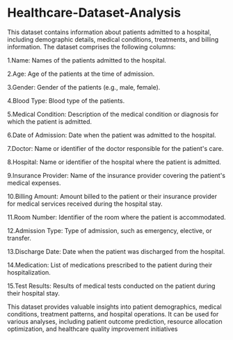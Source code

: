 # Healthcare-Dataset-Analysis

This dataset contains information about patients admitted to a hospital, including demographic details, medical conditions, treatments, and billing information. The dataset comprises the following columns:

1.Name: Names of the patients admitted to the hospital.

2.Age: Age of the patients at the time of admission.

3.Gender: Gender of the patients (e.g., male, female).

4.Blood Type: Blood type of the patients.

5.Medical Condition: Description of the medical condition or diagnosis for which the patient is admitted.

6.Date of Admission: Date when the patient was admitted to the hospital.

7.Doctor: Name or identifier of the doctor responsible for the patient's care.

8.Hospital: Name or identifier of the hospital where the patient is admitted.

9.Insurance Provider: Name of the insurance provider covering the patient's medical expenses.

10.Billing Amount: Amount billed to the patient or their insurance provider for medical services received during the hospital stay.

11.Room Number: Identifier of the room where the patient is accommodated.

12.Admission Type: Type of admission, such as emergency, elective, or transfer.

13.Discharge Date: Date when the patient was discharged from the hospital.

14.Medication: List of medications prescribed to the patient during their hospitalization.

15.Test Results: Results of medical tests conducted on the patient during their hospital stay.

This dataset provides valuable insights into patient demographics, medical conditions, treatment patterns, and hospital operations. It can be used for various analyses, including patient outcome prediction, resource allocation optimization, and healthcare quality improvement initiatives
